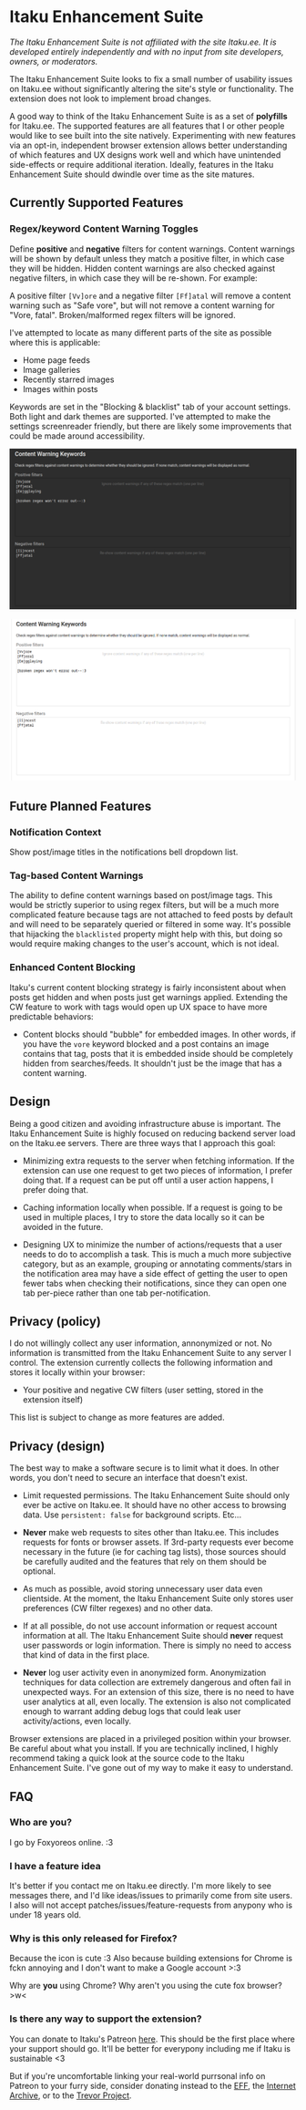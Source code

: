 # Itaku Enhancement Suite

*The Itaku Enhancement Suite is not affiliated with the site Itaku.ee. It is developed entirely independently and with no input from site developers, owners, or moderators.*

The Itaku Enhancement Suite looks to fix a small number of usability issues on Itaku.ee without significantly altering the site's style or functionality. The extension does not look to implement broad changes.

A good way to think of the Itaku Enhancement Suite is as a set of **polyfills** for Itaku.ee. The supported features are all features that I or other people would like to see built into the site natively. Experimenting with new features via an opt-in, independent browser extension allows better understanding of which features and UX designs work well and which have unintended side-effects or require additional iteration. Ideally, features in the Itaku Enhancement Suite should dwindle over time as the site matures.

## Currently Supported Features

### Regex/keyword Content Warning Toggles

Define **positive** and **negative** filters for content warnings. Content warnings will be shown by default unless they match a positive filter, in which case they will be hidden. Hidden content warnings are also checked against negative filters, in which case they will be re-shown. For example:

A positive filter ``[Vv]ore`` and a negative filter ``[Ff]atal`` will remove a content warning such as "Safe vore", but will not remove a content warning for "Vore, fatal". Broken/malformed regex filters will be ignored.

I've attempted to locate as many different parts of the site as possible where this is applicable:

- Home page feeds
- Image galleries
- Recently starred images
- Images within posts

Keywords are set in the "Blocking & blacklist" tab of your account settings. Both light and dark themes are supported. I've attempted to make the settings screenreader friendly, but there are likely some improvements that could be made around accessibility.

![Picture of the regex settings in dark mode](images/dark-theme-example.png)

![Picture of the regex settings in light mode](images/light-theme-example.png)

## Future Planned Features

### Notification Context

Show post/image titles in the notifications bell dropdown list.

### Tag-based Content Warnings

The ability to define content warnings based on post/image tags. This would be strictly superior to using regex filters,  but will be a much more complicated feature because tags are not attached to feed posts by default and will need to be separately queried or filtered in some way. It's possible that hijacking the ``blacklisted`` property might help with this, but doing so would require making changes to the user's account, which is not ideal.

### Enhanced Content Blocking

Itaku's current content blocking strategy is fairly inconsistent about when posts get hidden and when posts just get warnings applied. Extending the CW feature to work with tags would open up UX space to have more predictable behaviors:

- Content blocks should "bubble" for embedded images. In other words, if you have the ``vore`` keyword blocked and a post contains an image contains that tag, posts that it is embedded inside should be completely hidden from searches/feeds. It shouldn't just be the image that has a content warning.

## Design

Being a good citizen and avoiding infrastructure abuse is important. The Itaku Enhancement Suite is highly focused on reducing backend server load on the Itaku.ee servers. There are three ways that I approach this goal:

- Minimizing extra requests to the server when fetching information. If the extension can use one request to get two pieces of information, I prefer doing that. If a request can be put off until a user action happens, I prefer doing that.

- Caching information locally when possible. If a request is going to be used in multiple places, I try to store the data locally so it can be avoided in the future.

- Designing UX to minimize the number of actions/requests that a user needs to do to accomplish a task. This is much a much more subjective category, but as an example, grouping or annotating comments/stars in the notification area may have a side effect of getting the user to open fewer tabs when checking their notifications, since they can open one tab per-piece rather than one tab per-notification.

## Privacy (policy)

I do not willingly collect any user information, annonymized or not. No information is transmitted from the Itaku Enhancement Suite to any server I control. The extension currently collects the following information and stores it locally within your browser:

- Your positive and negative CW filters (user setting, stored in the extension itself)

This list is subject to change as more features are added.

## Privacy (design)

The best way to make a software secure is to limit what it does. In other words, you don't need to secure an interface that doesn't exist.

 - Limit requested permissions. The Itaku Enhancement Suite should only ever be active on Itaku.ee. It should have no other access to browsing data. Use ``persistent: false`` for background scripts. Etc...

 - **Never** make web requests to sites other than Itaku.ee. This includes requests for fonts or browser assets. If 3rd-party requests ever become necessary in the future (ie for caching tag lists), those sources should be carefully audited and the features that rely on them should be optional.
 
 - As much as possible, avoid storing unnecessary user data even clientside. At the moment, the Itaku Enhancement Suite only stores user preferences (CW filter regexes) and no other data.
 
 - If at all possible, do not use account information or request account information at all. The Itaku Enhancement Suite should **never** request user passwords or login information. There is simply no need to access that kind of data in the first place.
 
 - **Never** log user activity even in anonymized form. Anonymization techniques for data collection are extremely dangerous and often fail in unexpected ways. For an extension of this size, there is no need to have user analytics at all, even locally. The extension is also not complicated enough to warrant adding debug logs that could leak user activity/actions, even locally.

Browser extensions are placed in a privileged position within your browser. Be careful about what you install. If you are technically inclined, I highly recommend taking a quick look at the source code to the Itaku Enhancement Suite. I've gone out of my way to make it easy to understand.

## FAQ

### Who are you?

I go by Foxyoreos online. :3

### I have a feature idea

It's better if you contact me on Itaku.ee directly. I'm more likely to see messages there, and I'd like ideas/issues to primarily come from site users. I also will not accept patches/issues/feature-requests from anypony who is under 18 years old.

### Why is this only released for Firefox?

Because the icon is cute :3 Also because building extensions for Chrome is fckn annoying and I don't want to make a Google account >:3

Why are **you** using Chrome? Why aren't you using the cute fox browser? >w<

### Is there any way to support the extension?

You can donate to Itaku's Patreon [here](https://www.patreon.com/itaku). This should be the first place where your support should go. It'll be better for everypony including me if Itaku is sustainable <3

But if you're uncomfortable linking your real-world purrsonal info on Patreon to your furry side, consider donating instead to the [EFF](https://www.eff.org/pages/donate-eff), the [Internet Archive](https://archive.org/donate/), or to the [Trevor Project](https://give.thetrevorproject.org/give/259439).
